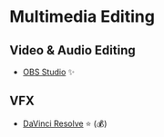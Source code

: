 # Multimedia Editing

## Video & Audio Editing

- [OBS Studio](https://obsproject.com/) ✨

## VFX

- [DaVinci Resolve](https://www.blackmagicdesign.com/products/davinciresolve) ⭐ (💰)

